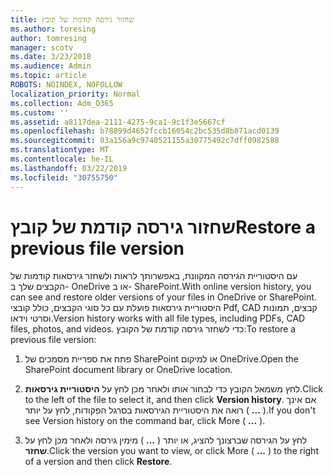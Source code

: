 ```yaml
---
title: שחזור גירסה קודמת של קובץ
ms.author: toresing
author: tomresing
manager: scotv
ms.date: 3/23/2018
ms.audience: Admin
ms.topic: article
ROBOTS: NOINDEX, NOFOLLOW
localization_priority: Normal
ms.collection: Adm_O365
ms.custom: ''
ms.assetid: a8117dea-2111-4275-9ca1-9c1f3e5667cf
ms.openlocfilehash: b78899d4652fccb16054c2bc535d8b871acd0139
ms.sourcegitcommit: 03a156a9c9740521155a30775492c7dff0982588
ms.translationtype: MT
ms.contentlocale: he-IL
ms.lasthandoff: 03/22/2019
ms.locfileid: "30755750"
---
```

# <a name="restore-a-previous-file-version"></a><span data-ttu-id="a9e25-102">שחזור גירסה קודמת של קובץ</span><span class="sxs-lookup"><span data-stu-id="a9e25-102">Restore a previous file version</span></span>

<span data-ttu-id="a9e25-103">עם היסטוריית הגירסה המקוונת, באפשרותך לראות ולשחזר גירסאות קודמות של הקבצים שלך ב- OneDrive או ב- SharePoint.</span><span class="sxs-lookup"><span data-stu-id="a9e25-103">With online version history, you can see and restore older versions of your files in OneDrive or SharePoint.</span></span> <span data-ttu-id="a9e25-104">היסטוריית גירסאות פועלת עם כל סוגי הקבצים, כולל קובצי Pdf, CAD קבצים, תמונות וסרטי וידאו.</span><span class="sxs-lookup"><span data-stu-id="a9e25-104">Version history works with all file types, including PDFs, CAD files, photos, and videos.</span></span> <span data-ttu-id="a9e25-105">כדי לשחזר גירסה קודמת של הקובץ:</span><span class="sxs-lookup"><span data-stu-id="a9e25-105">To restore a previous file version:</span></span>
  
1. <span data-ttu-id="a9e25-106">פתח את ספריית מסמכים של SharePoint או למיקום OneDrive.</span><span class="sxs-lookup"><span data-stu-id="a9e25-106">Open the SharePoint document library or OneDrive location.</span></span>
    
2. <span data-ttu-id="a9e25-107">לחץ משמאל הקובץ כדי לבחור אותו ולאחר מכן לחץ על **היסטוריית גירסאות**.</span><span class="sxs-lookup"><span data-stu-id="a9e25-107">Click to the left of the file to select it, and then click **Version history**.</span></span> <span data-ttu-id="a9e25-108">אם אינך רואה את היסטוריית הגירסאות בסרגל הפקודות, לחץ על יותר ( **...** ).</span><span class="sxs-lookup"><span data-stu-id="a9e25-108">If you don't see Version history on the command bar, click More ( **...** ).</span></span> 
    
3. <span data-ttu-id="a9e25-109">לחץ על הגירסה שברצונך להציג, או יותר ( **...** ) מימין גירסה ולאחר מכן לחץ על **שחזר**.</span><span class="sxs-lookup"><span data-stu-id="a9e25-109">Click the version you want to view, or click More ( **...** ) to the right of a version and then click **Restore**.</span></span>
    

